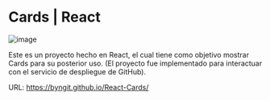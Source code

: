# Cards | React

![image](https://github.com/user-attachments/assets/86bb7ce1-eec8-45c2-ba4f-aeec2bc10941)

Este es un proyecto hecho en React, el cual tiene como objetivo mostrar Cards para su posterior uso.
(El proyecto fue implementado para interactuar con el servicio de despliegue de GitHub). 

URL: https://byngit.github.io/React-Cards/





